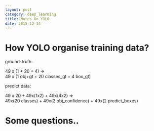 ```yaml
---
layout: post
category: deep_learning
title: Notes On YOLO
date: 2015-12-14
---
```


# How YOLO organise training data?

ground-truth:

49 x (1 + 20 + 4) =>  <br />
  49 x (1 obj+gt + 20 classes_gt + 4 box_gt)

predict data:

49 x 20 + 49x(1x2) + 49x(4x2) =>  <br /> 
  49x(20 classes) + 49x(2 obj_confidence) + 49x(2 predict_boxes)
  
# Some questions..

